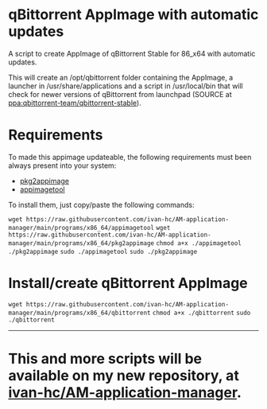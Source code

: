 # qBittorrent AppImage with automatic updates
A script to create AppImage of qBittorrent Stable for 86_x64 with automatic updates.

This will create an /opt/qbittorrent folder containing the AppImage, a launcher in /usr/share/applications and a script in /usr/local/bin that will check for newer versions of qBittorrent from launchpad (SOURCE at [ppa:qbittorrent-team/qbittorrent-stable](https://launchpad.net/~qbittorrent-team/+archive/ubuntu/qbittorrent-stable)).

# Requirements
To made this appimage updateable, the following requirements must been always present into your system:
- [pkg2appimage](https://github.com/AppImage/pkg2appimage)
- [appimagetool](https://github.com/AppImage/AppImageKit)

To install them, just copy/paste the following commands:

`wget https://raw.githubusercontent.com/ivan-hc/AM-application-manager/main/programs/x86_64/appimagetool`
`wget https://raw.githubusercontent.com/ivan-hc/AM-application-manager/main/programs/x86_64/pkg2appimage`
`chmod a+x ./appimagetool ./pkg2appimage`
`sudo ./appimagetool`
`sudo ./pkg2appimage`

# Install/create qBittorrent AppImage

`wget https://raw.githubusercontent.com/ivan-hc/AM-application-manager/main/programs/x86_64/qbittorrent`
`chmod a+x ./qbittorrent`
`sudo ./qbittorrent`

------------------------------------
# This and more scripts will be available on my new repository, at [ivan-hc/AM-application-manager](https://github.com/ivan-hc/AM-application-manager).
